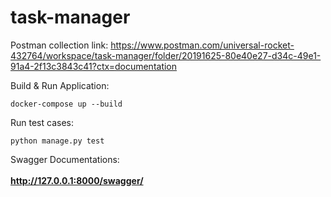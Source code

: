 # task-manager

Postman collection link:
https://www.postman.com/universal-rocket-432764/workspace/task-manager/folder/20191625-80e40e27-d34c-49e1-91a4-2f13c3843c41?ctx=documentation


Build & Run Application:

`docker-compose up --build`

Run test cases:

`python manage.py test`

Swagger Documentations: <br><br>
**http://127.0.0.1:8000/swagger/**
